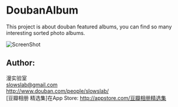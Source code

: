 # DoubanAlbum
This project is about douban featured albums, you can find so many interesting sorted photo albums.

![ScreenShot](http://img3.douban.com/view/note/large/public/p7803711.jpg)

## Author:  
漫实验室  
<slowslab@gmail.com>  
<http://www.douban.com/people/slowslab/>  
[豆瓣相册 精选集]在App Store: http://appstore.com/豆瓣相册精选集
